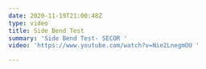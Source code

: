 ```yaml
---
date: 2020-11-19T21:00:48Z
type: video
title: Side Bend Test
summary: 'Side Bend Test- SECOR '
video: 'https://www.youtube.com/watch?v=Nie2LnegmOU '

---
```

